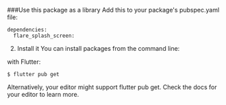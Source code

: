 ###Use this package as a library
Add this to your package's pubspec.yaml file:

````
dependencies:
  flare_splash_screen:
````
2. Install it
You can install packages from the command line:

with Flutter:

````
$ flutter pub get
````
Alternatively, your editor might support flutter pub get. Check the docs for your editor to learn more.

